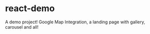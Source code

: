 # react-demo
A demo project! Google Map Integration, a landing page with gallery, carousel and all!
